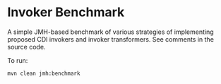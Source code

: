 # Invoker Benchmark

A simple JMH-based benchmark of various strategies of implementing proposed CDI invokers and invoker transformers.
See comments in the source code.

To run:

```bash
mvn clean jmh:benchmark
```
